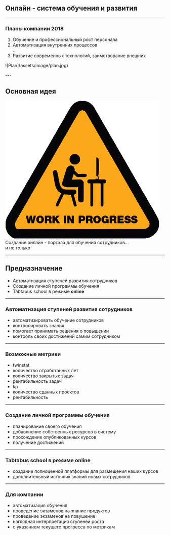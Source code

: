 
## Онлайн - система обучения и развития

---

### Планы компании 2018

1. Обучение и профессиональный рост персонала
2. Автоматизация внутренних процессов<br />
...
4. Развитие современных технологий, заимствование внешних

<p class = 'b-img-plan'>
![Plan](assets/image/plan.jpg)
</p>
---

## Основная идея
![Work](assets/image/Work_In_Progress.png)
Создание онлайн - портала для обучения сотрудников...
<br/> и не только

---
## Предназначение
- Автоматизация ступеней развития сотрудников
- Создание личной программы обучения
- Tabtabus school в режиме <b>online</b>

---
### Автоматизация ступеней развития сотрудников

- автоматизировать обучение сотрудников
- контролировать знания
- помогает принимать решения о повышении
- контроль своих достижений самим сотрудником

---
### Возможные метрики

- twinstat
 - количество отработанных лет
 - количество закрытых задач
 - рентабильность задач
- kp
 - количество сданных проектов
 - рентабильность
 
---
### Создание личной программы обучения

 - планирование своего обучения
 - добавлнение собственных ресурсов в систему
 - прохождение опубликованных курсов
 - получение достижений
---
### Tabtabus school в режиме <b>online</b>

 - создание полноценной платформы для размещения наших курсов
 - дополнительный источник знаний новых сотрудников

---
### Для компании

- автоматизация обучения
- проведение экзаменов на знание продуктов
- проведение экзаменов на повушение
- наглядная интерпретация ступеней роста
 - с указанием текущего прогресса по метрикам

